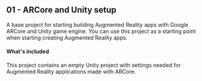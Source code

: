 ## 01 - ARCore and Unity setup
A base project for starting building Augmented Reality apps with Google ARCore and Unity game engine. You can use this project as a starting point when starting creating Augmented Reality apps.

#### What's included
This project contains an empty Unity project with settings needed for Augmented Reality applications made with ARCore.
